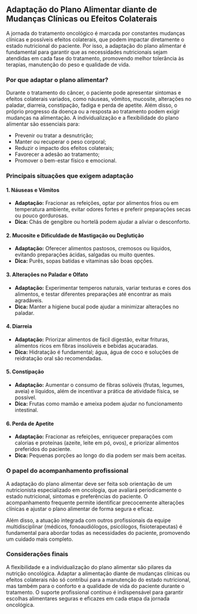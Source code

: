 
## Adaptação do Plano Alimentar diante de Mudanças Clínicas ou Efeitos Colaterais

A jornada do tratamento oncológico é marcada por constantes mudanças clínicas e possíveis efeitos colaterais, que podem impactar diretamente o estado nutricional do paciente. Por isso, a adaptação do plano alimentar é fundamental para garantir que as necessidades nutricionais sejam atendidas em cada fase do tratamento, promovendo melhor tolerância às terapias, manutenção do peso e qualidade de vida.

### Por que adaptar o plano alimentar?

Durante o tratamento do câncer, o paciente pode apresentar sintomas e efeitos colaterais variados, como náuseas, vômitos, mucosite, alterações no paladar, diarreia, constipação, fadiga e perda de apetite. Além disso, o próprio progresso da doença ou a resposta ao tratamento podem exigir mudanças na alimentação. A individualização e a flexibilidade do plano alimentar são essenciais para:

- Prevenir ou tratar a desnutrição;
- Manter ou recuperar o peso corporal;
- Reduzir o impacto dos efeitos colaterais;
- Favorecer a adesão ao tratamento;
- Promover o bem-estar físico e emocional.

### Principais situações que exigem adaptação

#### 1. Náuseas e Vômitos

- **Adaptação:** Fracionar as refeições, optar por alimentos frios ou em temperatura ambiente, evitar odores fortes e preferir preparações secas ou pouco gordurosas.
- **Dica:** Chás de gengibre ou hortelã podem ajudar a aliviar o desconforto.

#### 2. Mucosite e Dificuldade de Mastigação ou Deglutição

- **Adaptação:** Oferecer alimentos pastosos, cremosos ou líquidos, evitando preparações ácidas, salgadas ou muito quentes.
- **Dica:** Purês, sopas batidas e vitaminas são boas opções.

#### 3. Alterações no Paladar e Olfato

- **Adaptação:** Experimentar temperos naturais, variar texturas e cores dos alimentos, e testar diferentes preparações até encontrar as mais agradáveis.
- **Dica:** Manter a higiene bucal pode ajudar a minimizar alterações no paladar.

#### 4. Diarreia

- **Adaptação:** Priorizar alimentos de fácil digestão, evitar frituras, alimentos ricos em fibras insolúveis e bebidas açucaradas.
- **Dica:** Hidratação é fundamental; água, água de coco e soluções de reidratação oral são recomendadas.

#### 5. Constipação

- **Adaptação:** Aumentar o consumo de fibras solúveis (frutas, legumes, aveia) e líquidos, além de incentivar a prática de atividade física, se possível.
- **Dica:** Frutas como mamão e ameixa podem ajudar no funcionamento intestinal.

#### 6. Perda de Apetite

- **Adaptação:** Fracionar as refeições, enriquecer preparações com calorias e proteínas (azeite, leite em pó, ovos), e priorizar alimentos preferidos do paciente.
- **Dica:** Pequenas porções ao longo do dia podem ser mais bem aceitas.

### O papel do acompanhamento profissional

A adaptação do plano alimentar deve ser feita sob orientação de um nutricionista especializado em oncologia, que avaliará periodicamente o estado nutricional, sintomas e preferências do paciente. O acompanhamento frequente permite identificar precocemente alterações clínicas e ajustar o plano alimentar de forma segura e eficaz.

Além disso, a atuação integrada com outros profissionais da equipe multidisciplinar (médicos, fonoaudiólogos, psicólogos, fisioterapeutas) é fundamental para abordar todas as necessidades do paciente, promovendo um cuidado mais completo.

### Considerações finais

A flexibilidade e a individualização do plano alimentar são pilares da nutrição oncológica. Adaptar a alimentação diante de mudanças clínicas ou efeitos colaterais não só contribui para a manutenção do estado nutricional, mas também para o conforto e a qualidade de vida do paciente durante o tratamento. O suporte profissional contínuo é indispensável para garantir escolhas alimentares seguras e eficazes em cada etapa da jornada oncológica.
```
